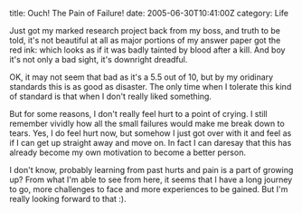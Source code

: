 title: Ouch! The Pain of Failure!
date: 2005-06-30T10:41:00Z
category: Life

Just got my marked research project back from my boss, and truth to be told, it's not beautiful at all as major portions of my answer paper got the red ink: which looks as if it was badly tainted by blood after a kill. And boy it's not only a bad sight, it's downright dreadful.

OK, it may not seem that bad as it's a 5.5 out of 10, but by my oridinary standards this is as good as disaster. The only time when I tolerate this kind of standard is that when I don't really liked something.

But for some reasons, I don't really feel hurt to a point of crying. I still remember vividly how all the small failures would make me break down to tears. Yes, I do feel hurt now, but somehow I just got over with it and feel as if I can get up straight away and move on. In fact I can daresay that this has already become my own motivation to become a better person.

I don't know, probably learning from past hurts and pain is a part of growing up? From what I'm able to see from here, it seems that I have a long journey to go, more challenges to face and more experiences to be gained. But I'm really looking forward to that :).
